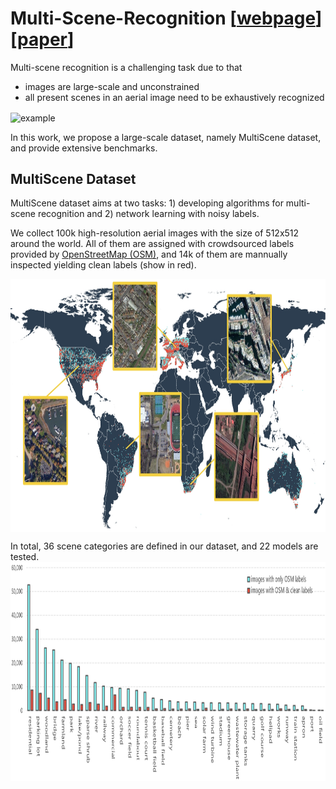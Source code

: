 # Multi-Scene-Recognition \[[webpage]()\]\[[paper](https://arxiv.org/pdf/2104.02846.pdf)\]
Multi-scene recognition is a challenging task due to that

+ images are large-scale and unconstrained
+ all present scenes in an aerial image need to be exhaustively recognized

<img src="./figures/illustration.png" width = "555" height = "360" alt="example" align=center />

In this work, we propose a large-scale dataset, namely MultiScene dataset, and provide extensive benchmarks.


## MultiScene Dataset
MultiScene dataset aims at two tasks: 1) developing algorithms for multi-scene recognition and 2) network learning with noisy labels.

We collect 100k high-resolution aerial images with the size of 512x512 around the world. All of them are assigned with crowdsourced labels provided by [OpenStreetMap (OSM)](https://www.openstreetmap.org/), and 14k of them are mannually inspected yielding clean labels (show in red). 

<img src="./figures/data_distribution.jpg" width = "1000" height = "405" alt="example" align=center />

In total, 36 scene categories are defined in our dataset, and 22 models are tested. 
<img src="./figures/data_statistic.jpg" width = "990" height = "350" alt="example" align=center />





